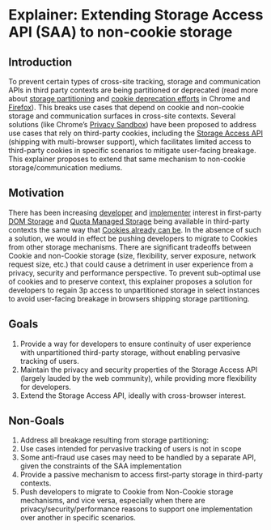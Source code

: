 # Explainer: Extending Storage Access API (SAA) to non-cookie storage

## Introduction

To prevent certain types of cross-site tracking, storage and communication APIs in third party contexts are being partitioned or deprecated (read more about [storage partitioning](https://developer.chrome.com/en/docs/privacy-sandbox/storage-partitioning/) and [cookie deprecation efforts](https://developer.chrome.com/docs/privacy-sandbox/third-party-cookie-phase-out/) in Chrome and [Firefox](https://developer.mozilla.org/en-US/docs/Web/Privacy/State_Partitioning)). This breaks use cases that depend on cookie and non-cookie storage and communication surfaces in cross-site contexts. Several solutions (like Chrome’s [Privacy Sandbox](https://developer.chrome.com/docs/privacy-sandbox/overview/)) have been proposed to address use cases that rely on third-party cookies, including the [Storage Access API](https://github.com/privacycg/storage-access) (shipping with multi-browser support), which facilitates limited access to third-party cookies in specific scenarios to mitigate user-facing breakage. This explainer proposes to extend that same mechanism to non-cookie storage/communication mediums.

## Motivation

There has been increasing [developer](https://github.com/GoogleChromeLabs/privacy-sandbox-dev-support/issues/124) and [implementer](https://github.com/privacycg/storage-access/issues/102) interest in first-party [DOM Storage](https://developer.mozilla.org/en-US/docs/Web/API/Web_Storage_API) and [Quota Managed Storage](https://developer.mozilla.org/en-US/docs/Web/API/IndexedDB_API) being available in third-party contexts the same way that [Cookies already can be](https://github.com/privacycg/storage-access). In the absence of such a solution, we would in effect be pushing developers to migrate to Cookies from other storage mechanisms. There are significant tradeoffs between Cookie and non-Cookie storage (size, flexibility, server exposure, network request size, etc.) that could cause a detriment in user experience from a privacy, security and performance perspective. To prevent sub-optimal use of cookies and to preserve context, this explainer proposes a solution for developers to regain 3p access to unpartitioned storage in select instances to avoid user-facing breakage in browsers shipping storage partitioning.

## Goals

1. Provide a way for developers to ensure continuity of user experience with unpartitioned third-party storage, without enabling pervasive tracking of users.
2. Maintain the privacy and security properties of the Storage Access API (largely lauded by the web community), while providing more flexibility for developers. 
3. Extend the Storage Access API, ideally with cross-browser interest.

## Non-Goals

1. Address all breakage resulting from storage partitioning: 
  1. Use cases intended for pervasive tracking of users is not in scope
  2. Some anti-fraud use cases may need to be handled by a separate API, given the constraints of the SAA implementation
2. Provide a passive mechanism to access first-party storage in third-party contexts.
3. Push developers to migrate to  Cookie from Non-Cookie storage mechanisms, and vice versa, especially when there are privacy/security/performance reasons to support one implementation over another in specific scenarios.
